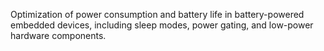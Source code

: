 Optimization of power consumption and battery life in battery-powered embedded devices, including sleep modes, power gating, and low-power hardware components.
